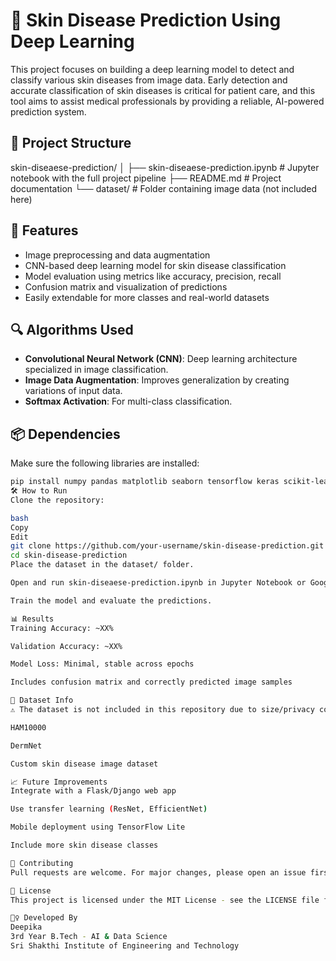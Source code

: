 # 🧬 Skin Disease Prediction Using Deep Learning

This project focuses on building a deep learning model to detect and classify various skin diseases from image data. Early detection and accurate classification of skin diseases is critical for patient care, and this tool aims to assist medical professionals by providing a reliable, AI-powered prediction system.

## 📁 Project Structure

skin-diseaese-prediction/ │ ├── skin-diseaese-prediction.ipynb # Jupyter notebook with the full project pipeline ├── README.md # Project documentation └── dataset/ # Folder containing image data (not included here)


## 🚀 Features

- Image preprocessing and data augmentation
- CNN-based deep learning model for skin disease classification
- Model evaluation using metrics like accuracy, precision, recall
- Confusion matrix and visualization of predictions
- Easily extendable for more classes and real-world datasets

## 🔍 Algorithms Used

- **Convolutional Neural Network (CNN)**: Deep learning architecture specialized in image classification.
- **Image Data Augmentation**: Improves generalization by creating variations of input data.
- **Softmax Activation**: For multi-class classification.

## 📦 Dependencies

Make sure the following libraries are installed:

```bash
pip install numpy pandas matplotlib seaborn tensorflow keras scikit-learn opencv-python
🛠️ How to Run
Clone the repository:

bash
Copy
Edit
git clone https://github.com/your-username/skin-disease-prediction.git
cd skin-disease-prediction
Place the dataset in the dataset/ folder.

Open and run skin-diseaese-prediction.ipynb in Jupyter Notebook or Google Colab.

Train the model and evaluate the predictions.

📊 Results
Training Accuracy: ~XX%

Validation Accuracy: ~XX%

Model Loss: Minimal, stable across epochs

Includes confusion matrix and correctly predicted image samples

🧪 Dataset Info
⚠️ The dataset is not included in this repository due to size/privacy constraints. You may use publicly available datasets like:

HAM10000

DermNet

Custom skin disease image dataset

📈 Future Improvements
Integrate with a Flask/Django web app

Use transfer learning (ResNet, EfficientNet)

Mobile deployment using TensorFlow Lite

Include more skin disease classes

🤝 Contributing
Pull requests are welcome. For major changes, please open an issue first to discuss what you would like to change.

📄 License
This project is licensed under the MIT License - see the LICENSE file for details.

🙋‍♀️ Developed By
Deepika
3rd Year B.Tech - AI & Data Science
Sri Shakthi Institute of Engineering and Technology

